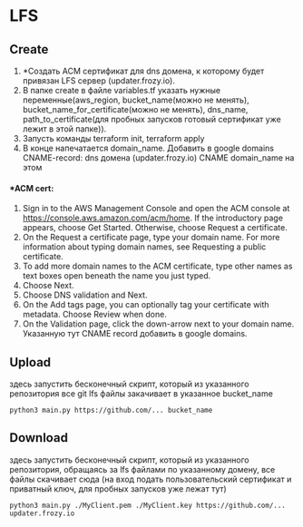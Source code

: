 # LFS
## Create
1. *Создать ACM сертификат для dns домена, к которому будет привязан LFS сервер (updater.frozy.io).   
2. В папке create в файле variables.tf указать нужные переменные(aws_region, bucket_name(можно не менять), bucket_name_for_certificate(можно не менять), dns_name, path_to_certificate(для пробных запусков готовый сертификат уже лежит в этой папке)).
3. Запусть команды terraform init, terraform apply
4. В конце напечатается domain_name. Добавить в google domains CNAME-record: 
dns домена (updater.frozy.io) CNAME domain_name 
на этом 


#### *ACM cert:
1. Sign in to the AWS Management Console and open the ACM console at https://console.aws.amazon.com/acm/home. If the introductory page appears, choose Get Started. Otherwise, choose Request a certificate.
2. On the Request a certificate page, type your domain name. For more information about typing domain names, see Requesting a public certificate.
3. To add more domain names to the ACM certificate, type other names as text boxes open beneath the name you just typed.
4. Choose Next.
5. Choose DNS validation and Next.
6. On the Add tags page, you can optionally tag your certificate with metadata. Choose Review when done.
7. On the Validation page, click the down-arrow next to your domain name. Указанную тут СNAME record добавить в google domains.

## Upload
здесь запустить бесконечный скрипт, который из указанного репозитория все git lfs файлы закачивает в указанное bucket_name
```
python3 main.py https://github.com/... bucket_name
```

## Download
здесь запустить бесконечный скрипт, который из указанного репозитория, обращаясь за lfs файлами по указанному домену, все файлы cкачивает cюда (на вход подать пользовательский сертификат и приватный ключ, для пробных запусков уже лежат тут)
```
python3 main.py ./MyClient.pem ./MyClient.key https://github.com/... updater.frozy.io
```
